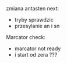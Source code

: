 zmiana antasten
next:
- tryby sprawdzic
- przesylanie an i sn



Marcator check:
- marcator not ready
- i start od zera ???